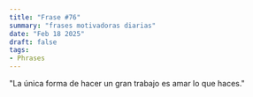 ```yaml
---
title: "Frase #76"
summary: "frases motivadoras diarias"
date: "Feb 18 2025"
draft: false
tags:
- Phrases
---
```


"La única forma de hacer un gran trabajo es amar lo que haces."
